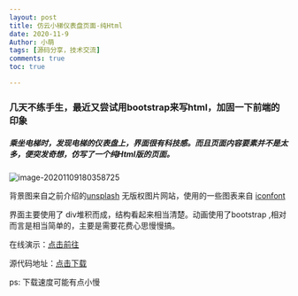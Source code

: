 ```yaml
---
layout: post
title: 仿云小梯仪表盘页面-纯Html
date: 2020-11-9
Author: 小萌 
tags: [源码分享，技术交流]
comments: true
toc: true

---
```


### 几天不练手生，最近又尝试用bootstrap来写html，加固一下前端的印象

##### 乘坐电梯时，发现电梯的仪表盘上，界面很有科技感。而且页面内容要素并不是太多，便突发奇想，仿写了一个纯Html版的页面。

![image-20201109180358725](https://i.loli.net/2020/11/09/dq4aKLSbsZ1zCRW.png)

背景图来自之前介绍的[unsplash](https://unsplash.com/) 无版权图片网站，使用的一些图表来自 [iconfont](www.iconfont.cn ) 

界面主要使用了 div堆积而成，结构看起来相当清楚。动画使用了bootstrap ,相对而言是相当简单的，主要是需要花费心思慢慢搞。

在线演示：[点击前往](http://share.bluesen.tk/1108)

源代码地址：[点击下载](http://share.bluesen.tk/cloud/index.php?share/file&user=1&sid=ptHWvqmw)

ps: 下载速度可能有点小慢

